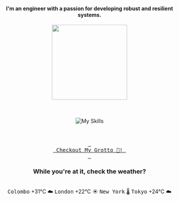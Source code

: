 <h4 align="center">I'm an engineer with a passion for developing robust and resilient systems.</h4>



<div align="center">
  
  <img src="https://images.weserv.nl/?url=github.com/user-attachments/assets/eb1b8eba-ce8d-4f95-a6ba-d31591b7f3c8?v=4&h=300&w=300&output=gif&fit=cover&mask=circle&maxage=7d&n=-1" height=200 >
  
</div>

<div align="center">
  <br/><br/>

![My Skills](https://go-skill-icons.vercel.app/api/icons?i=aws,azure,ts,go,docker,kubernetes,argocd,python&perline=4&theme=light)

<br/>

[<kbd> <br> Checkout My Grotto 🍵! <br> </kbd>](https://sathirak.me/)
  
</div>

<h3 align="center">While you're at it, check the weather?</h3>

<!-- start-daily-update -->
<div align="center">
  <!-- Updated on Fri Jun 13 10:58:16 UTC 2025 -->
  <br>
  <kbd>Colombo</kbd> +31°C ☁️  <kbd>London</kbd> +22°C ☀️  <kbd>New York</kbd>  🌡️  <kbd>Tokyo</kbd> +24°C ☁️
</div>
<!-- end-daily-update -->
